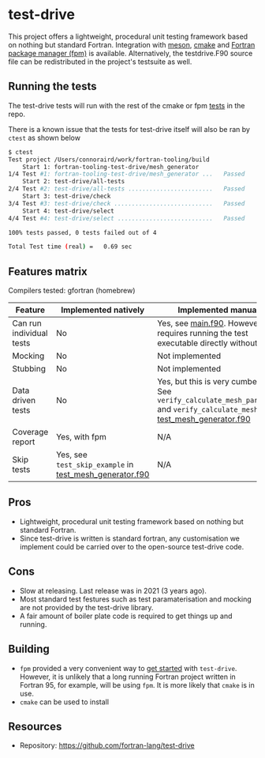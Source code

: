 # test-drive
This project offers a lightweight, procedural unit testing framework based on nothing but standard Fortran. Integration with [meson](https://mesonbuild.com/), [cmake](https://cmake.org/) and [Fortran package manager (fpm)](https://github.com/fortran-lang/fpm) is available. Alternatively, the testdrive.F90 source file can be redistributed in the project's testsuite as well.

## Running the tests

The test-drive tests will run with the rest of the cmake or fpm [tests](../README.md#running-the-tests) in the repo.

There is a known issue that the tests for test-drive itself will also be ran by `ctest` as shown below
```sh
$ ctest   
Test project /Users/connoraird/work/fortran-tooling/build
    Start 1: fortran-tooling-test-drive/mesh_generator
1/4 Test #1: fortran-tooling-test-drive/mesh_generator ...   Passed    0.33 sec
    Start 2: test-drive/all-tests
2/4 Test #2: test-drive/all-tests ........................   Passed    0.33 sec
    Start 3: test-drive/check
3/4 Test #3: test-drive/check ............................   Passed    0.01 sec
    Start 4: test-drive/select
4/4 Test #4: test-drive/select ...........................   Passed    0.01 sec

100% tests passed, 0 tests failed out of 4

Total Test time (real) =   0.69 sec
```

## Features matrix

Compilers tested: gfortran (homebrew) 

| Feature | Implemented natively | Implemented manually |
|---------|----------------------|----------------------|
| Can run individual tests | No | Yes, see [main.f90](./main.f90). However, this requires running the test executable directly without ctest. |
| Mocking | No | Not implemented |
| Stubbing | No | Not implemented |
| Data driven tests | No | Yes, but this is very cumbersome. See `verify_calculate_mesh_parameters` and `verify_calculate_mesh` in [test_mesh_generator.f90](./test_mesh_generator.f90)
| Coverage report | Yes, with fpm | N/A |
| Skip tests | Yes, see `test_skip_example` in [test_mesh_generator.f90](./test_mesh_generator.f90) | N/A |

## Pros
- Lightweight, procedural unit testing framework based on nothing but standard Fortran.
- Since test-drive is written is standard fortran, any customisation we implement could be carried over to the open-source test-drive code.

## Cons 
- Slow at releasing. Last release was in 2021 (3 years ago).
- Most standard test festures such as test paramaterisation and mocking are not provided by the test-drive library.
- A fair amount of boiler plate code is required to get things up and running.

## Building
- `fpm` provided a very convenient way to [get started](https://fpm.fortran-lang.org/tutorial/dependencies.html#adding-a-testing-framework) with `test-drive`. However, it is unlikely that a long running Fortran project written in Fortran 95, for example, will be using `fpm`. It is more likely that `cmake` is in use.  
- `cmake` can be used to install

## Resources
- Repository: https://github.com/fortran-lang/test-drive
